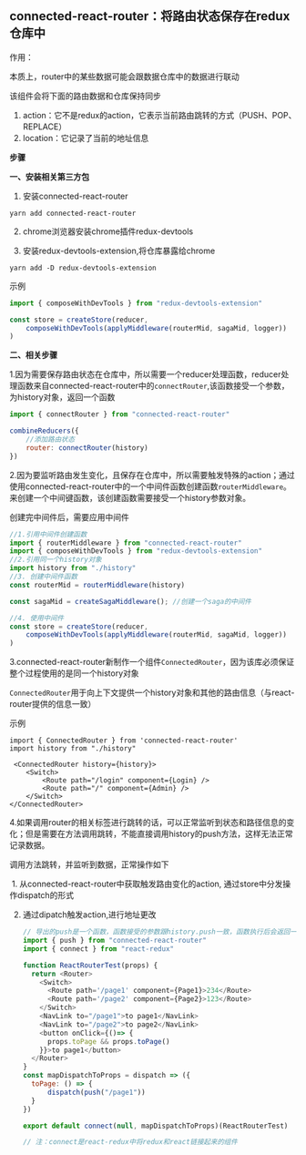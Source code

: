 ## connected-react-router：将路由状态保存在redux仓库中

作用：

本质上，router中的某些数据可能会跟数据仓库中的数据进行联动

该组件会将下面的路由数据和仓库保持同步

1. action：它不是redux的action，它表示当前路由跳转的方式（PUSH、POP、REPLACE）
2. location：它记录了当前的地址信息

**步骤**

**一、安装相关第三方包**

1. 安装connected-react-router

```shell
yarn add connected-react-router
```

2. chrome浏览器安装chrome插件redux-devtools

3. 安装redux-devtools-extension,将仓库暴露给chrome

```shell
yarn add -D redux-devtools-extension
```

示例

```js
import { composeWithDevTools } from "redux-devtools-extension"

const store = createStore(reducer,
    composeWithDevTools(applyMiddleware(routerMid, sagaMid, logger))
)
```

**二、相关步骤**

1.因为需要保存路由状态在仓库中，所以需要一个reducer处理函数，reducer处理函数来自connected-react-router中的`connectRouter`,该函数接受一个参数，为history对象，返回一个函数

```js
import { connectRouter } from "connected-react-router"

combineReducers({
    //添加路由状态
    router: connectRouter(history)
})
```

2.因为要监听路由发生变化，且保存在仓库中，所以需要触发特殊的action；通过使用connected-react-router中的一个中间件函数创建函数`routerMiddleware`。来创建一个中间键函数，该创建函数需要接受一个history参数对象。

创建完中间件后，需要应用中间件

```js
//1.引用中间件创建函数
import { routerMiddleware } from "connected-react-router"
import { composeWithDevTools } from "redux-devtools-extension"
//2.引用同一个history对象
import history from "./history"
//3. 创建中间件函数
const routerMid = routerMiddleware(history)

const sagaMid = createSagaMiddleware(); //创建一个saga的中间件

//4. 使用中间件
const store = createStore(reducer,
    composeWithDevTools(applyMiddleware(routerMid, sagaMid, logger))
)

```

3.connected-react-router新制作一个组件`ConnectedRouter`，因为该库必须保证整个过程使用的是同一个history对象

`ConnectedRouter`用于向上下文提供一个history对象和其他的路由信息（与react-router提供的信息一致）



示例

```shell
import { ConnectedRouter } from 'connected-react-router'
import history from "./history"

 <ConnectedRouter history={history}>
    <Switch>
        <Route path="/login" component={Login} />
        <Route path="/" component={Admin} />
    </Switch>
</ConnectedRouter>
```

4.如果调用router的相关标签进行跳转的话，可以正常监听到状态和路径信息的变化；但是需要在方法调用跳转，不能直接调用history的push方法，这样无法正常记录数据。

调用方法跳转，并监听到数据，正常操作如下

​	1. 从connected-react-router中获取触发路由变化的action, 通过store中分发操作dispatch的形式

   2. 通过dipatch触发action,进行地址更改

      ```js
      // 导出的push是一个函数，函数接受的参数跟history.push一致，函数执行后会返回一个action
      import { push } from "connected-react-router"
      import { connect } from "react-redux"
      
      function ReactRouterTest(props) {
        return <Router>
          <Switch>
            <Route path='/page1' component={Page1}>234</Route>
            <Route path='/page2' component={Page2}>123</Route>
          </Switch>
          <NavLink to="/page1">to page1</NavLink>
          <NavLink to="/page2">to page2</NavLink>
          <button onClick={()=> {
            props.toPage && props.toPage()
          }}>to page1</button>
        </Router>
      }
      const mapDispatchToProps = dispatch => ({
        toPage: () => {
            dispatch(push("/page1"))
        }
      })
      
      export default connect(null, mapDispatchToProps)(ReactRouterTest)
      
      // 注：connect是react-redux中将redux和react链接起来的组件
      
      ```

      
